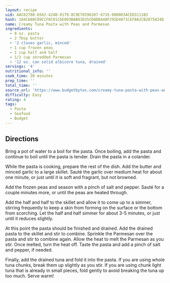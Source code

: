 ```yaml
---
layout: recipe
uid: AAC62780-6562-424B-9179-8C9E76596387-6735-000003ACED3111B3
hash: 184C680C89CCF0C01C6E893BAB93D35CD8DB448F295D4071CEFBA2CB2075824D
name: Creamy Tuna Pasta with Peas and Parmesan
ingredients:
  - 8 oz. pasta
  - 2 Tbsp butter
  - '2 cloves garlic, minced'
  - 1 cup frozen peas
  - 1 cup half and half
  - 1/2 cup shredded Parmesan
  - '12 oz. can solid albicore tuna, drained'
servings: '4'
nutritional_info: ''
cook_time: 20 minutes
prep_time: ''
total_time: ''
source_url: 'https://www.budgetbytes.com/creamy-tuna-pasta-with-peas-and-parmesan/'
difficulty: Easy
rating: 4
tags:
  - Pasta
  - Seafood
  - Budget
---
```


## Directions

Bring a pot of water to a boil for the pasta. Once boiling, add the pasta and continue to boil until the pasta is tender. Drain the pasta in a colander.

While the pasta is cooking, prepare the rest of the dish. Add the butter and minced garlic to a large skillet. Sauté the garlic over medium heat for about one minute, or just until it is soft and fragrant, but not browned.

Add the frozen peas and season with a pinch of salt and pepper. Sauté for a couple minutes more, or until the peas are heated through.

Add the half and half to the skillet and allow it to come up to a simmer, stirring frequently to keep a skin from forming on the surface or the bottom from scorching. Let the half and half simmer for about 3-5 minutes, or just until it reduces slightly.

At this point the pasta should be finished and drained. Add the drained pasta to the skillet and stir to combine. Sprinkle the Parmesan over the pasta and stir to combine again. Allow the heat to melt the Parmesan as you stir. Once melted, turn the heat off. Taste the pasta and add a pinch of salt and pepper, if needed.

Finally, add the drained tuna and fold it into the pasta. If you are using whole tuna chunks, break them up slightly as you stir. If you are using chunk light tuna that is already in small pieces, fold gently to avoid breaking the tuna up too much. Serve warm!
